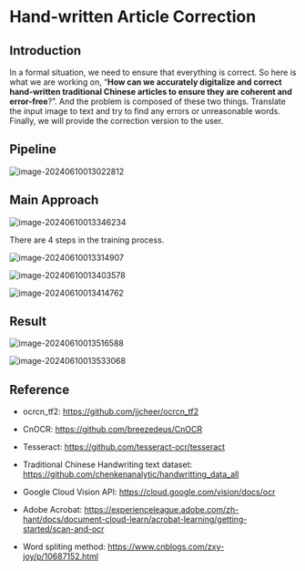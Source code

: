 # Hand-written Article Correction

## Introduction

In a formal situation, we need to ensure that everything is correct. So here is what we are working on, “**How can we accurately digitalize and correct hand-written traditional Chinese articles to ensure they are coherent and error-free**?”. And the problem is composed of these two things. Translate the input image to text and try to find any errors or unreasonable words. Finally, we will provide the correction version to the user.

## Pipeline

![image-20240610013022812](https://hackmd.io/_uploads/H1bSuwQr0.png)

## Main Approach

![image-20240610013346234](https://hackmd.io/_uploads/BkNUOvQH0.png)

There are 4 steps in the training process. 

![image-20240610013314907](https://hackmd.io/_uploads/HyZOdD7r0.png)

![image-20240610013403578](https://hackmd.io/_uploads/ryY5_vXHA.png)

![image-20240610013414762](https://hackmd.io/_uploads/B1Ij_DXBC.png)

## Result

![image-20240610013516588](https://hackmd.io/_uploads/B1rh_PmH0.png)

![image-20240610013533068](https://hackmd.io/_uploads/BJlTdPmrA.png)

## Reference

- ocrcn_tf2: https://github.com/jjcheer/ocrcn_tf2
- CnOCR: https://github.com/breezedeus/CnOCR
- Tesseract: https://github.com/tesseract-ocr/tesseract
- Traditional Chinese Handwriting text dataset: https://github.com/chenkenanalytic/handwritting_data_all
- Google Cloud Vision API: https://cloud.google.com/vision/docs/ocr
- Adobe Acrobat: https://experienceleague.adobe.com/zh-hant/docs/document-cloud-learn/acrobat-learning/getting-started/scan-and-ocr

- Word spliting method: https://www.cnblogs.com/zxy-joy/p/10687152.html 

